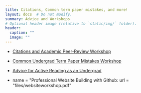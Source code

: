 ```yaml
---
title: Citations, Common term paper mistakes, and more!
layout: docs  # Do not modify.
summary: Advice and Workshops
# Optional header image (relative to `static/img/` folder).
header:
  caption: ""
  image: ""
---
```


* [Citations and Academic Peer-Review Workshop](https://www.dropbox.com/s/y08gx7nhngubd7s/Citation%20and%20Peer-Review%20Workshop.pdf?dl=0)

* [Common Undergrad Term Paper Mistakes Workshop](https://www.dropbox.com/s/fwsa5afbrsjitzn/Writing%20Mistakes.pdf?dl=0)

* [Advice for Active Reading as an Undergrad](https://www.dropbox.com/s/g7vp69um1521wr0/Active-Reading--UG-Version-.pdf?dl=0)

* name = "Professional Website Building with Github:
  url = "files/websiteworkshop.pdf"
